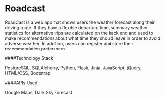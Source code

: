 # Roadcast

RoadCast is a web app that shows users the weather forecast along their driving route. If they have a flexible departure time, summary weather statistics for alternative trips are calculated on the back end and used to make recommendations about what time they should leave in order to avoid adverse weather. In addition, users can register and store their recommendation preferences.

####Technology Stack

PostgreSQL, SQLAlchemy, Python, Flask, Jinja, JavaScript, jQuery, HTML/CSS, Bootstrap

####APIs Used

Google Maps, Dark Sky Forecast
